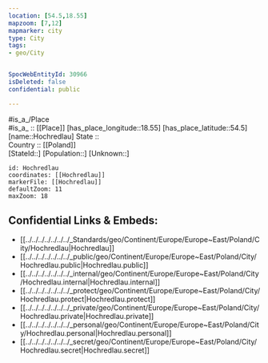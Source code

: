 ```yaml
---
location: [54.5,18.55] 
mapzoom: [7,12] 
mapmarker: city 
type: City
tags:
- geo/City


SpocWebEntityId: 30966
isDeleted: false
confidential: public

---
```

#is_a_/Place  
#is_a_ :: [[Place]] 
[has_place_longitude::18.55] 
[has_place_latitude::54.5] 
[name::Hochredlau] 
State ::  
Country :: [[Poland]]  
[StateId::] 
[Population::] 
[Unknown::] 


```leaflet
id: Hochredlau
coordinates: [[Hochredlau]] 
markerFile: [[Hochredlau]] 
defaultZoom: 11 
maxZoom: 18
```


## Confidential Links & Embeds: 
- [[../../../../../../../_Standards/geo/Continent/Europe/Europe~East/Poland/City/Hochredlau|Hochredlau]] 
- [[../../../../../../../_public/geo/Continent/Europe/Europe~East/Poland/City/Hochredlau.public|Hochredlau.public]] 
- [[../../../../../../../_internal/geo/Continent/Europe/Europe~East/Poland/City/Hochredlau.internal|Hochredlau.internal]] 
- [[../../../../../../../_protect/geo/Continent/Europe/Europe~East/Poland/City/Hochredlau.protect|Hochredlau.protect]] 
- [[../../../../../../../_private/geo/Continent/Europe/Europe~East/Poland/City/Hochredlau.private|Hochredlau.private]] 
- [[../../../../../../../_personal/geo/Continent/Europe/Europe~East/Poland/City/Hochredlau.personal|Hochredlau.personal]] 
- [[../../../../../../../_secret/geo/Continent/Europe/Europe~East/Poland/City/Hochredlau.secret|Hochredlau.secret]] 
